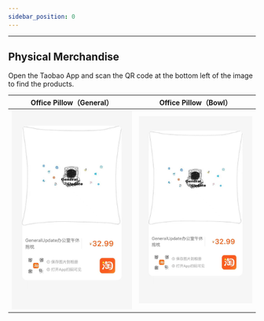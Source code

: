 ```yaml
---
sidebar_position: 0
---
```


---

## Physical Merchandise

Open the Taobao App and scan the QR code at the bottom left of the image to find the products.

| Office Pillow（General） | Office Pillow（Bowl） |
| ------------------------ | --------------------- |
| ![](imgs\baozhen.jpg)    | ![](imgs\baozhen.jpg) |